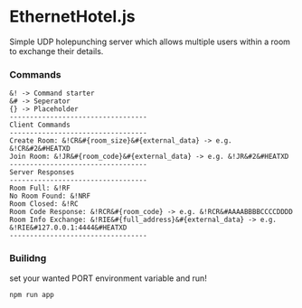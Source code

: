 # EthernetHotel.js
Simple UDP holepunching server which allows multiple users within a room to exchange their details.
### Commands
```
&! -> Command starter
&# -> Seperator
{} -> Placeholder
----------------------------------
Client Commands
----------------------------------
Create Room: &!CR&#{room_size}&#{external_data} -> e.g. &!CR&#2&#HEATXD
Join Room: &!JR&#{room_code}&#{external_data} -> e.g. &!JR&#2&#HEATXD
----------------------------------
Server Responses
----------------------------------
Room Full: &!RF
No Room Found: &!NRF
Room Closed: &!RC
Room Code Response: &!RCR&#{room_code} -> e.g. &!RCR&#AAAABBBBCCCCDDDD
Room Info Exchange: &!RIE&#{full_address}&#{external_data} -> e.g. &!RIE&#127.0.0.1:4444&#HEATXD
----------------------------------
```
### Builidng
set your wanted PORT environment variable and run!
```
npm run app
```
